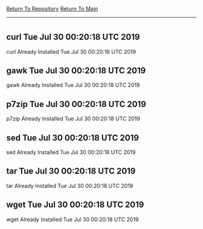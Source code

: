 [Return To Repository](https://github.com/deathbybandaid/piholeparser/)
[Return To Main](https://github.com/deathbybandaid/piholeparser/blob/master/RecentRunLogs/Mainlog.md)
____________________________________
# 
## curl Tue Jul 30 00:20:18 UTC 2019
curl Already Installed Tue Jul 30 00:20:18 UTC 2019
## gawk Tue Jul 30 00:20:18 UTC 2019
gawk Already Installed Tue Jul 30 00:20:18 UTC 2019
## p7zip Tue Jul 30 00:20:18 UTC 2019
p7zip Already Installed Tue Jul 30 00:20:18 UTC 2019
## sed Tue Jul 30 00:20:18 UTC 2019
sed Already Installed Tue Jul 30 00:20:18 UTC 2019
## tar Tue Jul 30 00:20:18 UTC 2019
tar Already Installed Tue Jul 30 00:20:18 UTC 2019
## wget Tue Jul 30 00:20:18 UTC 2019
wget Already Installed Tue Jul 30 00:20:18 UTC 2019
